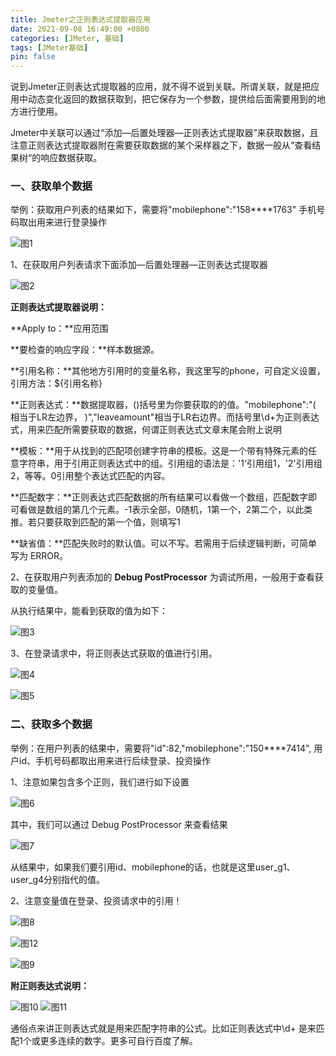 ```yaml
---
title: Jmeter之正则表达式提取器应用
date: 2021-09-08 16:49:00 +0800
categories: [JMeter, 基础]
tags: [JMeter基础]
pin: false
---
```


说到Jmeter正则表达式提取器的应用，就不得不说到关联。所谓关联，就是把应用中动态变化返回的数据获取到，把它保存为一个参数，提供给后面需要用到的地方进行使用。

Jmeter中关联可以通过“添加—后置处理器—正则表达式提取器”来获取数据，且注意正则表达式提取器附在需要获取数据的某个采样器之下，数据一般从“查看结果树“的响应数据获取。

### **一、获取单个数据**

举例：获取用户列表的结果如下，需要将"mobilephone":"158\*\*\*\*1763" 手机号码取出用来进行登录操作

![图1](https://cdn.jsdelivr.net/gh/3wsea/blog-images@master/commons/20210908/0908-2-1.png)

1、在获取用户列表请求下面添加—后置处理器—正则表达式提取器

![图2](https://cdn.jsdelivr.net/gh/3wsea/blog-images@master/commons/20210908/0908-2-2.png)

**正则表达式提取器说明：**

**Apply to：**应用范围

**要检查的响应字段：**样本数据源。

**引用名称：**其他地方引用时的变量名称，我这里写的phone，可自定义设置，引用方法：${引用名称}

**正则表达式：**数据提取器，()括号里为你要获取的的值。"mobilephone":"( 相当于LR左边界， )","leaveamount"相当于LR右边界。而括号里\\d+为正则表达式，用来匹配所需要获取的数据，何谓正则表达式文章末尾会附上说明

**模板：**用于从找到的匹配项创建字符串的模板。这是一个带有特殊元素的任意字符串，用于引用正则表达式中的组。引用组的语法是：'$1$'引用组1，'$2$'引用组2，等等。$0$引用整个表达式匹配的内容。

**匹配数字：**正则表达式匹配数据的所有结果可以看做一个数组，匹配数字即可看做是数组的第几个元素。-1表示全部，0随机，1第一个，2第二个，以此类推。若只要获取到匹配的第一个值，则填写1

**缺省值：**匹配失败时的默认值。可以不写。若需用于后续逻辑判断，可简单写为 ERROR。

2、在获取用户列表添加的 **Debug PostProcessor** 为调试所用，一般用于查看获取的变量值。

从执行结果中，能看到获取的值为如下：

![图3](https://cdn.jsdelivr.net/gh/3wsea/blog-images@master/commons/20210908/0908-2-3.png)

3、在登录请求中，将正则表达式获取的值进行引用。

![图4](https://cdn.jsdelivr.net/gh/3wsea/blog-images@master/commons/20210908/0908-2-4.png)

![图5](https://cdn.jsdelivr.net/gh/3wsea/blog-images@master/commons/20210908/0908-2-5.png)

### **二、获取多个数据**

举例：在用户列表的结果中，需要将"id":82,"mobilephone":"150\*\*\*\*7414", 用户id、手机号码都取出用来进行后续登录、投资操作

1、注意如果包含多个正则，我们进行如下设置

![图6](https://cdn.jsdelivr.net/gh/3wsea/blog-images@master/commons/20210908/0908-2-6.png)

   其中，我们可以通过 Debug PostProcessor 来查看结果

![图7](https://cdn.jsdelivr.net/gh/3wsea/blog-images@master/commons/20210908/0908-2-7.png)

   从结果中，如果我们要引用id、mobilephone的话，也就是这里user\_g1、user\_g4分别指代的值。

2、注意变量值在登录、投资请求中的引用！

![图8](https://cdn.jsdelivr.net/gh/3wsea/blog-images@master/commons/20210908/0908-2-8.png)

![图12](https://cdn.jsdelivr.net/gh/3wsea/blog-images@master/commons/20210908/0908-2-12.png)

![图9](https://cdn.jsdelivr.net/gh/3wsea/blog-images@master/commons/20210908/0908-2-9.png)


**附正则表达式说明：**

![图10](https://cdn.jsdelivr.net/gh/3wsea/blog-images@master/commons/20210908/0908-2-10.png)
![图11](https://cdn.jsdelivr.net/gh/3wsea/blog-images@master/commons/20210908/0908-2-11.png)

通俗点来讲正则表达式就是用来匹配字符串的公式。比如正则表达式中\\d+ 是来匹配1个或更多连续的数字。更多可自行百度了解。